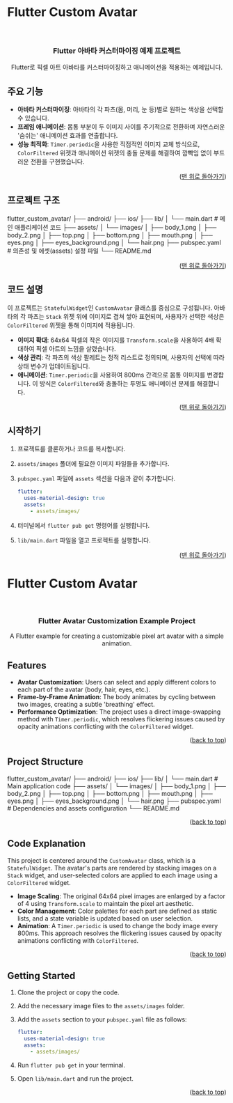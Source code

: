 <a id="readme-top"></a>

# Flutter Custom Avatar

<br />
<div align="center">
  <h3 align="center">Flutter 아바타 커스터마이징 예제 프로젝트</h3>

  <p align="center">
    Flutter로 픽셀 아트 아바타를 커스터마이징하고 애니메이션을 적용하는 예제입니다.
    <br />
  </p>
</div>

## 주요 기능

* **아바타 커스터마이징**: 아바타의 각 파츠(몸, 머리, 눈 등)별로 원하는 색상을 선택할 수 있습니다.
* **프레임 애니메이션**: 몸통 부분이 두 이미지 사이를 주기적으로 전환하며 자연스러운 '숨쉬는' 애니메이션 효과를 연출합니다.
* **성능 최적화**: `Timer.periodic`을 사용한 직접적인 이미지 교체 방식으로, `ColorFiltered` 위젯과 애니메이션 위젯의 충돌 문제를 해결하여 깜빡임 없이 부드러운 전환을 구현했습니다.

<p align="right">(<a href="#readme-top">맨 위로 돌아가기</a>)</p>

## 프로젝트 구조

flutter_custom_avatar/
├── android/
├── ios/
├── lib/
│   └── main.dart             # 메인 애플리케이션 코드
├── assets/
│   └── images/
│       ├── body_1.png
│       ├── body_2.png
│       ├── top.png
│       ├── bottom.png
│       ├── mouth.png
│       ├── eyes.png
│       ├── eyes_background.png
│       └── hair.png
├── pubspec.yaml              # 의존성 및 에셋(assets) 설정 파일
└── README.md

<p align="right">(<a href="#readme-top">맨 위로 돌아가기</a>)</p>

## 코드 설명

이 프로젝트는 `StatefulWidget`인 `CustomAvatar` 클래스를 중심으로 구성됩니다. 아바타의 각 파츠는 `Stack` 위젯 위에 이미지로 겹쳐 쌓아 표현되며, 사용자가 선택한 색상은 `ColorFiltered` 위젯을 통해 이미지에 적용됩니다.

-   **이미지 확대**: 64x64 픽셀의 작은 이미지를 `Transform.scale`을 사용하여 4배 확대하여 픽셀 아트의 느낌을 살렸습니다.
-   **색상 관리**: 각 파츠의 색상 팔레트는 정적 리스트로 정의되며, 사용자의 선택에 따라 상태 변수가 업데이트됩니다.
-   **애니메이션**: `Timer.periodic`을 사용하여 800ms 간격으로 몸통 이미지를 변경합니다. 이 방식은 `ColorFiltered`와 충돌하는 투명도 애니메이션 문제를 해결합니다.

<p align="right">(<a href="#readme-top">맨 위로 돌아가기</a>)</p>

## 시작하기

1.  프로젝트를 클론하거나 코드를 복사합니다.
2.  `assets/images` 폴더에 필요한 이미지 파일들을 추가합니다.
3.  `pubspec.yaml` 파일에 `assets` 섹션을 다음과 같이 추가합니다.

    ```yaml
    flutter:
      uses-material-design: true
      assets:
        - assets/images/
    ```

4.  터미널에서 `flutter pub get` 명령어를 실행합니다.
5.  `lib/main.dart` 파일을 열고 프로젝트를 실행합니다.

<p align="right">(<a href="#readme-top">맨 위로 돌아가기</a>)</p>

<a id="readme-top"></a>

# Flutter Custom Avatar

<br />
<div align="center">
  <h3 align="center">Flutter Avatar Customization Example Project</h3>

  <p align="center">
    A Flutter example for creating a customizable pixel art avatar with a simple animation.
    <br />
  </p>
</div>

## Features

* **Avatar Customization**: Users can select and apply different colors to each part of the avatar (body, hair, eyes, etc.).
* **Frame-by-Frame Animation**: The body animates by cycling between two images, creating a subtle 'breathing' effect.
* **Performance Optimization**: The project uses a direct image-swapping method with `Timer.periodic`, which resolves flickering issues caused by opacity animations conflicting with the `ColorFiltered` widget.

<p align="right">(<a href="#readme-top">back to top</a>)</p>

## Project Structure

flutter_custom_avatar/
├── android/
├── ios/
├── lib/
│   └── main.dart             # Main application code
├── assets/
│   └── images/
│       ├── body_1.png
│       ├── body_2.png
│       ├── top.png
│       ├── bottom.png
│       ├── mouth.png
│       ├── eyes.png
│       ├── eyes_background.png
│       └── hair.png
├── pubspec.yaml              # Dependencies and assets configuration
└── README.md

<p align="right">(<a href="#readme-top">back to top</a>)</p>

## Code Explanation

This project is centered around the `CustomAvatar` class, which is a `StatefulWidget`. The avatar's parts are rendered by stacking images on a `Stack` widget, and user-selected colors are applied to each image using a `ColorFiltered` widget.

-   **Image Scaling**: The original 64x64 pixel images are enlarged by a factor of 4 using `Transform.scale` to maintain the pixel art aesthetic.
-   **Color Management**: Color palettes for each part are defined as static lists, and a state variable is updated based on user selection.
-   **Animation**: A `Timer.periodic` is used to change the body image every 800ms. This approach resolves the flickering issues caused by opacity animations conflicting with `ColorFiltered`.

<p align="right">(<a href="#readme-top">back to top</a>)</p>

## Getting Started

1.  Clone the project or copy the code.
2.  Add the necessary image files to the `assets/images` folder.
3.  Add the `assets` section to your `pubspec.yaml` file as follows:

    ```yaml
    flutter:
      uses-material-design: true
      assets:
        - assets/images/
    ```

4.  Run `flutter pub get` in your terminal.
5.  Open `lib/main.dart` and run the project.

<p align="right">(<a href="#readme-top">back to top</a>)</p>